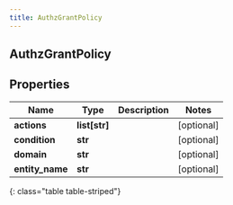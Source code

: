 ```yaml
---
title: AuthzGrantPolicy
---
```

## AuthzGrantPolicy

## Properties

|Name | Type | Description | Notes|
|------------ | ------------- | ------------- | -------------|
| **actions** | **list[str]** |  | [optional] |
| **condition** | **str** |  | [optional] |
| **domain** | **str** |  | [optional] |
| **entity_name** | **str** |  | [optional] |
{: class="table table-striped"}


